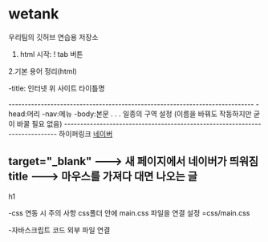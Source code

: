 # wetank
우리팀의 깃허브 연습용 저장소

1. html 시작: ! tab 버튼

2.기본 용어 정리(html)

-title:
 인터넷 위 사이트 타이틀명 
<title>중원 연습소</title>
----------------------------------------------------------------------------
-head:머리
-nav:메뉴
-body:본문
.
.
.
일종의 구역 설정
(이름을 바꿔도 작동하지만 굳이 바꿀 필요 없음)
----------------------------------------------------------------------------
하이퍼링크
<a href="http://www.naver.com" target="_blank" title="네이버 홈페이지 열기">네이버</a>

target="_blank"   ---> 새 페이지에서 네이버가 띄워짐
title             ---> 마우스를 가져다 대면 나오는 글
----------------------------------------------------------------------------
h1








-css 연동 시 주의 사항
css폴더 안에 main.css 파일을 연결 설정
=css/main.css

-자바스크립트 코드 외부 파일 연결
<script type="text/javascript" src="js/script.js"></script>